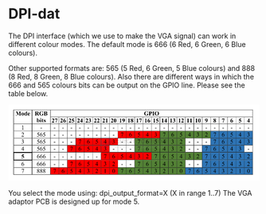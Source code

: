 
# DPI-dat

The DPI interface (which we use to make the VGA signal) can work in different colour modes. The default mode is 666 (6 Red, 6 Green, 6 Blue colours). 

Other supported formats are: 565 (5 Red, 6 Green, 5 Blue colours) and 888 (8 Red, 8 Green, 8 Blue colours). Also there are different ways in which the 666 and 565 colours bits can be output on the GPIO line. Please see the table below. 

![](2025-02-03-17-58-19.png)

You select the mode using: dpi_output_format=X (X in range 1..7) 
The VGA adaptor PCB is designed up for mode 5.  